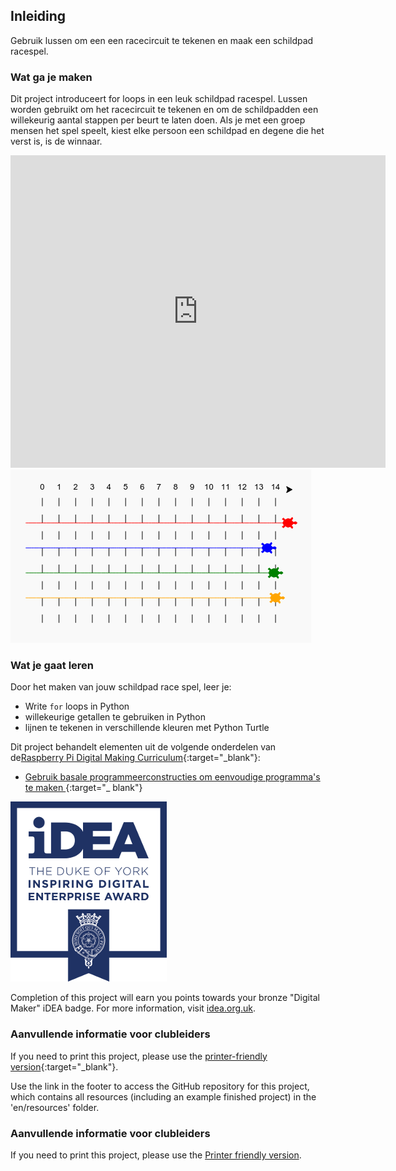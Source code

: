 ## Inleiding

Gebruik lussen om een een racecircuit te tekenen en maak een schildpad racespel.

### Wat ga je maken

Dit project introduceert for loops in een leuk schildpad racespel. Lussen worden gebruikt om het racecircuit te tekenen en om de schildpadden een willekeurig aantal stappen per beurt te laten doen. Als je met een groep mensen het spel speelt, kiest elke persoon een schildpad en degene die het verst is, is de winnaar.

<div class="trinket">
  <iframe src="https://trinket.io/embed/python/9339862606?outputOnly=true&start=result" width="600" height="500" frameborder="0" marginwidth="0" marginheight="0" allowfullscreen>
  </iframe>
  <img src="images/race-finished.png">
</div>

### Wat je gaat leren

Door het maken van jouw schildpad race spel, leer je:

+ Write `for` loops in Python
+ willekeurige getallen te gebruiken in Python
+ lijnen te tekenen in verschillende kleuren met Python Turtle

Dit project behandelt elementen uit de volgende onderdelen van de[Raspberry Pi Digital Making Curriculum](http://rpf.io/curriculum){:target="_blank"}:

+ [ Gebruik basale programmeerconstructies om eenvoudige programma's te maken ](https://www.raspberrypi.org/curriculum/programming/creator/) {:target="_ blank"}

![iDEA](images/idea.png)

Completion of this project will earn you points towards your bronze "Digital Maker" iDEA badge. For more information, visit [idea.org.uk](https://idea.org.uk).

### Aanvullende informatie voor clubleiders

If you need to print this project, please use the [printer-friendly version](https://projects.raspberrypi.org/en/projects/turtle-race/print){:target="_blank"}.

Use the link in the footer to access the GitHub repository for this project, which contains all resources (including an example finished project) in the 'en/resources' folder.

### Aanvullende informatie voor clubleiders

If you need to print this project, please use the [Printer friendly version](https://projects.raspberry-pi.org/en/projects/turtle-race/print).